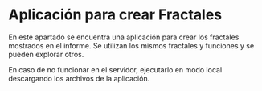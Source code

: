 # Aplicación para crear Fractales

En este apartado se encuentra una aplicación para crear los fractales mostrados en el informe.
Se utilizan los mismos fractales y funciones y se pueden explorar otros.

En caso de no funcionar en el servidor, ejecutarlo en modo local descargando los archivos de la aplicación.
